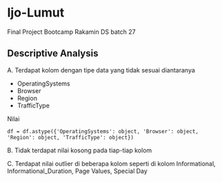 # Ijo-Lumut
Final Project Bootcamp Rakamin DS batch 27
## Descriptive Analysis

A. Terdapat kolom dengan tipe data yang tidak sesuai diantaranya <br>
- OperatingSystems <br> 
- Browser <br>
- Region <br>
- TrafficType <br>

Nilai 
```code
df = df.astype({'OperatingSystems': object, 'Browser': object, 'Region': object, 'TrafficType': object})
```

B. Tidak terdapat nilai kosong pada tiap-tiap kolom <br>

C. Terdapat nilai outlier di beberapa kolom seperti di kolom Informational, Informational_Duration, Page Values, Special Day
